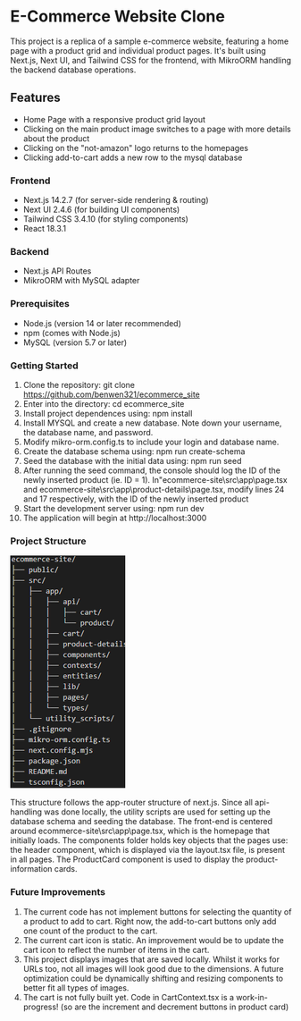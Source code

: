 # E-Commerce Website Clone

This project is a replica of a sample e-commerce website, featuring a home page with a product grid and individual product pages. It's built using Next.js, Next UI, and Tailwind CSS for the frontend, with MikroORM handling the backend database operations.


## Features

- Home Page with a responsive product grid layout
- Clicking on the main product image switches to a page with more details about the product
- Clicking on the "not-amazon" logo returns to the homepages
- Clicking add-to-cart adds a new row to the mysql database


### Frontend
- Next.js 14.2.7 (for server-side rendering & routing)
- Next UI 2.4.6 (for building UI components)
- Tailwind CSS 3.4.10 (for styling components)
- React 18.3.1
### Backend
- Next.js API Routes
- MikroORM with MySQL adapter

### Prerequisites
- Node.js (version 14 or later recommended)
- npm (comes with Node.js)
- MySQL (version 5.7 or later)

### Getting Started

1. Clone the repository: 
git clone https://github.com/benwen321/ecommerce_site
2. Enter into the directory: cd ecommerce_site
3. Install project dependences using: npm install
4. Install MYSQL and create a new database. Note down your username, the database name, and password. 
5. Modify mikro-orm.config.ts to include your login and database name.
6. Create the database schema using: npm run create-schema
7. Seed the database with the initial data using: npm run seed
9. After running the seed command, the console should log the ID of the newly inserted product (ie. ID = 1). In"ecommerce-site\src\app\page.tsx and ecommerce-site\src\app\product-details\page.tsx, modify lines 24 and 17 respectively, with the ID of the newly inserted product
8. Start the development server using: npm run dev
9. The application will begin at http://localhost:3000

### Project Structure
![alt text](image.png)

This structure follows the app-router structure of next.js. Since all api-handling was done locally, the utility scripts are used for setting up the database schema and seeding the database. The front-end is centered around ecommerce-site\src\app\page.tsx, which is the homepage that initially loads. The components folder holds key objects that the pages use: the header component, which is displayed via the layout.tsx file, is present in all pages. The ProductCard component is used to display the product-information cards. 

### Future Improvements
1. The current code has not implement buttons for selecting the quantity of a product to add to cart. Right now, the add-to-cart buttons only add one count of the product to the cart. 
2. The current cart icon is static. An improvement would be to update the cart icon to reflect the number of items in the cart. 
3. This project displays images that are saved locally. Whilst it works for URLs too, not all images will look good due to the dimensions. A future optimization could be dynamically shifting and resizing components to better fit all types of images. 
4. The cart is not fully built yet. Code in CartContext.tsx is a work-in-progress! (so are the increment and decrement buttons in product card)

